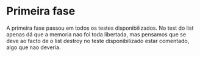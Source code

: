 # Primeira fase 

A primeira fase passou em todos os testes disponibilizados. 
No test do list apenas dá que a memoria nao foi toda libertada, mas pensamos que se deve ao facto de o list destroy no teste disponibilizado estar comentado, algo que nao deveria.
